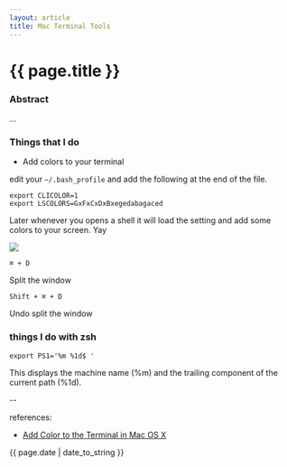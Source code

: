 ```yaml
---
layout: article
title: Mac Terminal Tools
---
```

# {{ page.title }}

### Abstract

...

### Things that I do

* Add colors to your terminal

edit your `~/.bash_profile` and add the following at the end of the file. 

```
export CLICOLOR=1
export LSCOLORS=GxFxCxDxBxegedabagaced
```

Later whenever you opens a shell it will load the setting and add some colors to your screen. Yay

![](http://substack.net/images/github.png)


`⌘ + D`

Split the window 

`Shift + ⌘ + D`

Undo split the window


### things I do with zsh

```
export PS1='%m %1d$ '
```

This displays the machine name (%m) and the trailing component of the current path (%1d). 



--

references:

* [Add Color to the Terminal in Mac OS X
](http://osxdaily.com/2012/02/21/add-color-to-the-terminal-in-mac-os-x/)

{{ page.date | date_to_string }}
